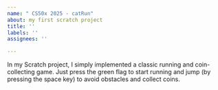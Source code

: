 ```yaml
---
name: " CS50x 2025 - catRun"
about: my first scratch project
title: ''
labels: ''
assignees: ''

---
```


In my Scratch project, I simply implemented a classic running and coin-collecting game. Just press the green flag to start running and jump (by pressing the space key) to avoid obstacles and collect coins.
